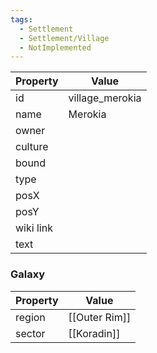 ```yaml
---
tags:
  - Settlement
  - Settlement/Village
  - NotImplemented
---
```


| Property  | Value           |
| --------- | --------------- |
| id        | village_merokia |
| name      | Merokia         |
| owner     |                 |
| culture   |                 |
| bound     |                 |
| type      |                 |
| posX      |                 |
| posY      |                 |
| wiki link |                 |
| text      |                 |

### Galaxy
| Property | Value         |
| -------- | ------------- |
| region   | [[Outer Rim]] |
| sector   | [[Koradin]]   |
